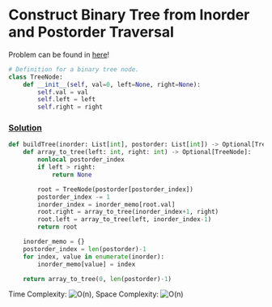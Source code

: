 # Construct Binary Tree from Inorder and Postorder Traversal

Problem can be found in [here](https://leetcode.com/problems/construct-binary-tree-from-inorder-and-postorder-traversal/)!

```python
# Definition for a binary tree node.
class TreeNode:
    def __init__(self, val=0, left=None, right=None):
        self.val = val
        self.left = left
        self.right = right
```

### [Solution](/Binary%20Tree/106-ConstructBinaryTreefromInorderandPostorderTraversal/solution.py)

```python
def buildTree(inorder: List[int], postorder: List[int]) -> Optional[TreeNode]:
    def array_to_tree(left: int, right: int) -> Optional[TreeNode]:
        nonlocal postorder_index
        if left > right:
            return None

        root = TreeNode(postorder[postorder_index])
        postorder_index -= 1
        inorder_index = inorder_memo[root.val]
        root.right = array_to_tree(inorder_index+1, right)
        root.left = array_to_tree(left, inorder_index-1)
        return root

    inorder_memo = {}
    postorder_index = len(postorder)-1
    for index, value in enumerate(inorder):
        inorder_memo[value] = index

    return array_to_tree(0, len(postorder)-1)
```

Time Complexity: ![O(n)](<https://latex.codecogs.com/svg.image?\inline&space;O(n)>), Space Complexity: ![O(n)](<https://latex.codecogs.com/svg.image?\inline&space;O(n)>)
